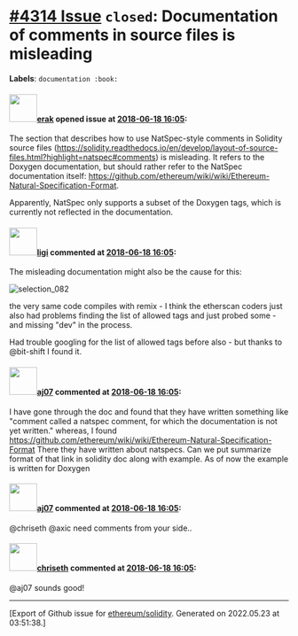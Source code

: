 # [\#4314 Issue](https://github.com/ethereum/solidity/issues/4314) `closed`: Documentation of comments in source files is misleading
**Labels**: `documentation :book:`


#### <img src="https://avatars.githubusercontent.com/u/20012009?u=61e903cf16bc5f3353db1d571401e2e71b6f61ed&v=4" width="50">[erak](https://github.com/erak) opened issue at [2018-06-18 16:05](https://github.com/ethereum/solidity/issues/4314):

The section that describes how to use NatSpec-style comments in Solidity source files (https://solidity.readthedocs.io/en/develop/layout-of-source-files.html?highlight=natspec#comments) is misleading. It refers to the Doxygen documentation, but should rather refer to the NatSpec documentation itself: https://github.com/ethereum/wiki/wiki/Ethereum-Natural-Specification-Format.

Apparently, NatSpec only supports a subset of the Doxygen tags, which is currently not reflected in the documentation.




#### <img src="https://avatars.githubusercontent.com/u/111600?u=26403e7ba609510cbfd05103cc1f8a81c7d66834&v=4" width="50">[ligi](https://github.com/ligi) commented at [2018-06-18 16:05](https://github.com/ethereum/solidity/issues/4314#issuecomment-398137072):

The misleading documentation might also be the cause for this:

![selection_082](https://user-images.githubusercontent.com/111600/41552644-a0fd93a0-732f-11e8-801f-db83f580e2c2.png)

the very same code compiles with remix - I think the etherscan coders just also had problems finding the list of allowed tags and just probed some - and missing "dev" in the process.

Had trouble googling for the list of allowed tags before also - but thanks to @bit-shift I found it.

#### <img src="https://avatars.githubusercontent.com/u/9623159?v=4" width="50">[aj07](https://github.com/aj07) commented at [2018-06-18 16:05](https://github.com/ethereum/solidity/issues/4314#issuecomment-400383792):

I have gone through the doc and found that they have written something like "comment called a natspec comment, for which the documentation is not yet written." whereas, I found https://github.com/ethereum/wiki/wiki/Ethereum-Natural-Specification-Format  There they have written about natspecs. Can we put summarize format of that link in solidity doc along with example. As of now the example is written for Doxygen

#### <img src="https://avatars.githubusercontent.com/u/9623159?v=4" width="50">[aj07](https://github.com/aj07) commented at [2018-06-18 16:05](https://github.com/ethereum/solidity/issues/4314#issuecomment-414145625):

@chriseth @axic need comments from your side..

#### <img src="https://avatars.githubusercontent.com/u/9073706?v=4" width="50">[chriseth](https://github.com/chriseth) commented at [2018-06-18 16:05](https://github.com/ethereum/solidity/issues/4314#issuecomment-418123543):

@aj07 sounds good!


-------------------------------------------------------------------------------



[Export of Github issue for [ethereum/solidity](https://github.com/ethereum/solidity). Generated on 2022.05.23 at 03:51:38.]
